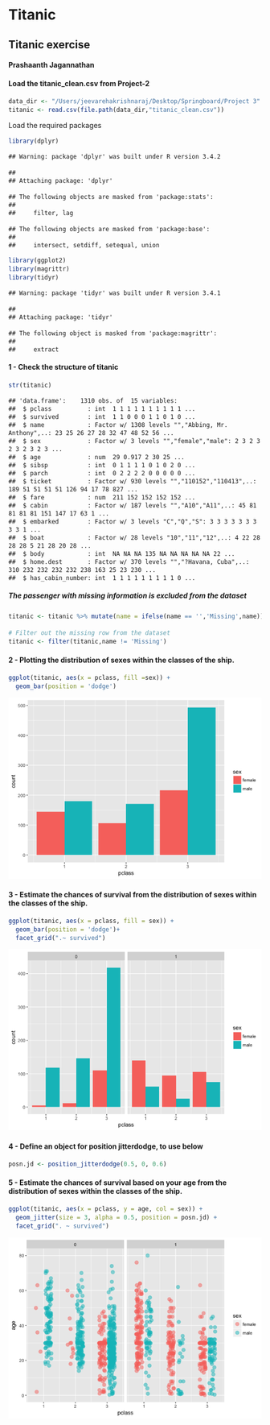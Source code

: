 Titanic
================

Titanic exercise
----------------

#### Prashaanth Jagannathan

#### Load the titanic\_clean.csv from Project-2

``` r
data_dir <- "/Users/jeevarehakrishnaraj/Desktop/Springboard/Project 3"
titanic <- read.csv(file.path(data_dir,"titanic_clean.csv"))
```

Load the required packages

``` r
library(dplyr)
```

    ## Warning: package 'dplyr' was built under R version 3.4.2

    ## 
    ## Attaching package: 'dplyr'

    ## The following objects are masked from 'package:stats':
    ## 
    ##     filter, lag

    ## The following objects are masked from 'package:base':
    ## 
    ##     intersect, setdiff, setequal, union

``` r
library(ggplot2)
library(magrittr)
library(tidyr)
```

    ## Warning: package 'tidyr' was built under R version 3.4.1

    ## 
    ## Attaching package: 'tidyr'

    ## The following object is masked from 'package:magrittr':
    ## 
    ##     extract

#### 1 - Check the structure of titanic

``` r
str(titanic)
```

    ## 'data.frame':    1310 obs. of  15 variables:
    ##  $ pclass          : int  1 1 1 1 1 1 1 1 1 1 ...
    ##  $ survived        : int  1 1 0 0 0 1 1 0 1 0 ...
    ##  $ name            : Factor w/ 1308 levels "","Abbing, Mr. Anthony",..: 23 25 26 27 28 32 47 48 52 56 ...
    ##  $ sex             : Factor w/ 3 levels "","female","male": 2 3 2 3 2 3 2 3 2 3 ...
    ##  $ age             : num  29 0.917 2 30 25 ...
    ##  $ sibsp           : int  0 1 1 1 1 0 1 0 2 0 ...
    ##  $ parch           : int  0 2 2 2 2 0 0 0 0 0 ...
    ##  $ ticket          : Factor w/ 930 levels "","110152","110413",..: 189 51 51 51 51 126 94 17 78 827 ...
    ##  $ fare            : num  211 152 152 152 152 ...
    ##  $ cabin           : Factor w/ 187 levels "","A10","A11",..: 45 81 81 81 81 151 147 17 63 1 ...
    ##  $ embarked        : Factor w/ 3 levels "C","Q","S": 3 3 3 3 3 3 3 3 3 1 ...
    ##  $ boat            : Factor w/ 28 levels "10","11","12",..: 4 22 28 28 28 5 21 28 20 28 ...
    ##  $ body            : int  NA NA NA 135 NA NA NA NA NA 22 ...
    ##  $ home.dest       : Factor w/ 370 levels "","?Havana, Cuba",..: 310 232 232 232 232 238 163 25 23 230 ...
    ##  $ has_cabin_number: int  1 1 1 1 1 1 1 1 1 0 ...

##### The passenger with missing information is excluded from the dataset

``` r
titanic <- titanic %>% mutate(name = ifelse(name == '','Missing',name))

# Filter out the missing row from the dataset 
titanic <- filter(titanic,name != 'Missing')
```

#### 2 - Plotting the distribution of sexes within the classes of the ship.

``` r
ggplot(titanic, aes(x = pclass, fill =sex)) +
  geom_bar(position = 'dodge')
```

![](Titanic_files/figure-markdown_github-ascii_identifiers/unnamed-chunk-5-1.png)

#### 3 - Estimate the chances of survival from the distribution of sexes within the classes of the ship.

``` r
ggplot(titanic, aes(x = pclass, fill = sex)) +
  geom_bar(position = 'dodge')+
  facet_grid(".~ survived")
```

![](Titanic_files/figure-markdown_github-ascii_identifiers/unnamed-chunk-6-1.png) 

#### 4 - Define an object for position jitterdodge, to use below

``` r
posn.jd <- position_jitterdodge(0.5, 0, 0.6)
```

#### 5 - Estimate the chances of survival based on your age from the distribution of sexes within the classes of the ship.

``` r
ggplot(titanic, aes(x = pclass, y = age, col = sex)) +
  geom_jitter(size = 3, alpha = 0.5, position = posn.jd) +
  facet_grid(". ~ survived")
```

![](Titanic_files/figure-markdown_github-ascii_identifiers/unnamed-chunk-8-1.png)
